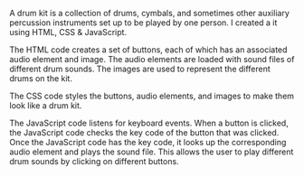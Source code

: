 
A drum kit is a collection of drums, cymbals, and sometimes other auxiliary percussion instruments set up to be played by one person. I created a it using HTML, CSS & JavaScript.


The HTML code creates a set of buttons, each of which has an associated audio element and image. The audio elements are loaded with sound files of different drum sounds. The images are used to represent the different drums on the kit.

The CSS code styles the buttons, audio elements, and images to make them look like a drum kit.

The JavaScript code listens for keyboard events. When a button is clicked, the JavaScript code checks the key code of the button that was clicked. 
Once the JavaScript code has the key code, it looks up the corresponding audio element and plays the sound file. This allows the user to play different drum sounds by clicking on different buttons.

